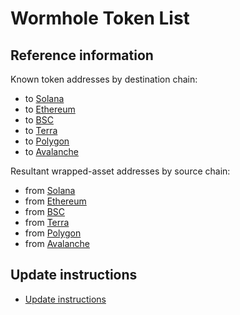 Wormhole Token List
=====================

## Reference information
Known token addresses by destination chain:
* to [Solana](content/dest_solana.md)
* to [Ethereum](content/dest_ethereum.md)
* to [BSC](content/dest_bsc.md)
* to [Terra](content/dest_terra.md)
* to [Polygon](content/dest_polygon.md)
* to [Avalanche](content/dest_avalanche.md)

Resultant wrapped-asset addresses by source chain:
* from [Solana](content/source_solana.md)
* from [Ethereum](content/source_ethereum.md)
* from [BSC](content/source_bsc.md)
* from [Terra](content/source_terra.md)
* from [Polygon](content/source_polygon.md)
* from [Avalanche](content/source_avalanche.md)

## Update instructions
* [Update instructions](updating.md)



